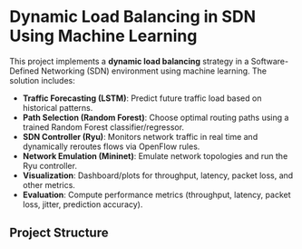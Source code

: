 # Dynamic Load Balancing in SDN Using Machine Learning

This project implements a **dynamic load balancing** strategy in a Software-Defined Networking (SDN) environment using machine learning. The solution includes:

- **Traffic Forecasting (LSTM)**: Predict future traffic load based on historical patterns.  
- **Path Selection (Random Forest)**: Choose optimal routing paths using a trained Random Forest classifier/regressor.  
- **SDN Controller (Ryu)**: Monitors network traffic in real time and dynamically reroutes flows via OpenFlow rules.  
- **Network Emulation (Mininet)**: Emulate network topologies and run the Ryu controller.  
- **Visualization**: Dashboard/plots for throughput, latency, packet loss, and other metrics.  
- **Evaluation**: Compute performance metrics (throughput, latency, packet loss, jitter, prediction accuracy).

## Project Structure

